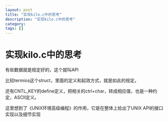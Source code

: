 ```yaml
---
layout: post
title: "实现kilo.c中的思考"
description: "实现kilo.c中的思考"
category: 
tags: []
---
```


# 实现kilo.c中的思考

有些数据就是规定好的，这个就叫API

比较termios这个struct，里面的定义和起效方式，就是如此的规定。

还有CNTL_KEY的define定义，把相关的ctrl+char，转成相应值，也是一种约定，ASCII定义。

这里想到了《UNIX环境高级编程》的作用，它是在整体上给出了UNIX API的接口实现以及细节实现

